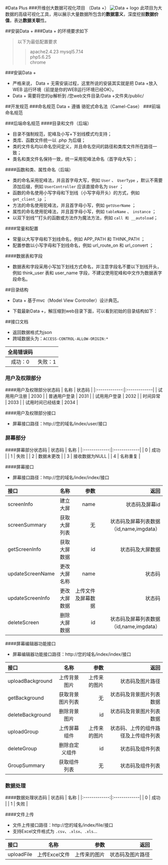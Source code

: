 #Data Plus 
###开维创大数据可视化项目 （Data +）
![Data + logo](/Users/takun/Documents/logo.png)
此项目为大数据的高级可视化工具，用以展示大量数据所包含的**数据意义**，深度挖掘**数据价值**，表达**数据关联**性。

##安装Data +
###Data + 的环境要求如下  
> 以下为最低配置要求
> > apache2.4.23
> > mysql5.7.14  
> > php5.6.25  
> > chrome

###安装Data + 
+ 严格来说， Data + 无需安装过程，这里所说的安装其实就是把 Data +放入 WEB 运行环境（前提是你的WEB运行环境已经OK）。
+ Data + 需要将您的ip解析到  /您web文件目录/Data +文件夹/public/


##开发规范
###命名规范
Data + 遵循 骆驼式命名法（Camel-Case）
###前端命名规范

###后端命名规范
####目录和文件（后端）
+ 目录不强制规范，驼峰及小写+下划线模式均支持； 
+ 类库、函数文件统一以 .php 为后缀； 
+ 类的文件名均以命名空间定义，并且命名空间的路径和类库文件所在路径一致； 
+ 类名和类文件名保持一致，统一采用驼峰法命名（首字母大写）；

####函数和类、属性命名（后端）
+ 类的命名采用驼峰法，并且首字母大写，例如 `User` 、 `UserType` ，默认不需要添加后缀，例如 `UserController` 应该直接命名为 `User` ；
+ 函数的命名使用小写字母和下划线（小写字母开头）的方式，例如 `get_client_ip` ；
+  方法的命名使用驼峰法，并且首字母小写，例如 `getUserName` ；
+  属性的命名使用驼峰法，并且首字母小写，例如 `tableName` 、 `instance` ；
+  以双下划线“”打头的函数或方法作为魔法方法，例如 `call 和 __autoload`；

####常量和配置
+ 常量以大写字母和下划线命名，例如 APP_PATH 和 THINK_PATH ；
+ 配置参数以小写字母和下划线命名，例如 url_route_on 和 url_convert ；

####数据表和字段
+ 数据表和字段采用小写加下划线方式命名，并注意字段名不要以下划线开头，例如 think_user 表和 user_name 字段，不建议使用驼峰和中文作为数据表字段命名。

##目录结构
+ Data + 基于mvc（Model View Controller）设计典范。

+ 下载最新Data +，解压缩到web目录下面，可以看到初始的目录结构如下：

##接口文档
+ 返回数据格式为json
+ 跨域数据头为：`ACCESS-CONTROL-ALLOW-ORIGIN:*`


|全局错误码|    |
|:-------------:|:-------------|
| 成功：0 | 失败：1 |

### 用户及权限部分
####用户及权限部分状态码
| 名称 | 状态码 | 
|:-------------:|:-------------|
| 试用用户注册 | 2030 |
| 普通用户登录 | 2031 |
| 试用用户登录 | 2032 |
| 时间异常 | 2033 |
| 试用时间已经结束 | 2034 |


####用户及权限部分接口
+ 屏幕接口路径：http://您的域名/index/user/接口




### 屏幕部分
####屏幕部分状态码
| 状态码 | 名称 | 
|:-------------:|:-------------|
| 0 | 成功 |
| 1 | 失败 |
| 2 | 数据未更改 |
| 3 | 接收数据为NULL |
| 4 | 名称重复 |

####屏幕接口
+ 屏幕接口路径：http://您的域名/index/index/接口

| 接口 | 名称 | 参数 | 返回 |
|:------------- |:---------------:| -------------:| -------------:|
| screenInfo | 建立大屏 | name | 状态码及屏幕id |
| screenSummary | 获取大屏列表 | 无 | 状态码及屏幕列表数据（id,name,imgdata） |
| getScreenInfo | 获取大屏数据 | id | 状态码及大屏数据 |
| updateScreenName | 更改大屏名称 | name | 状态码 |
| updateScreenInfo | 更改大屏数据 | 上传文件及屏幕数据 | 状态码 |
| deleteScreen | 删除大屏数据 | id | 状态码及屏幕列表数据（id,name,imgdata） |

####屏幕编辑器功能接口
+ 屏幕编辑器功能接口路径：http://您的域名/index/index/接口

| 接口 | 名称 | 参数 | 返回 |
|:------------- |:---------------:| -------------:| -------------:|
| uploadBackground | 上传背景图片 | 上传来的图片 | 状态码及图片路径 |
| getBackground | 获取背景图片列表 | 无 | 状态码及背景图片列表数据 |
| deleteBackground | 删除背景图片 | id | 状态码及背景图片列表数据 |
| uploadGroup | 上传屏幕组件 | 上传来的图片 |状态码、上传的组件路径及上传组件列表 |
| deleteGroup | 删除自定义组件 | id |状态码及组件列表 |
| GroupSummary | 获取组件列表 | 无 |状态码及组件列表 |

### 数据处理


####数据处理状态码
| 状态码 | 名称 | 
|:-------------:|:-------------|
| 0 | 成功 |
| 1 | 失败 |

####文件上传
+ 文件上传接口路径：http://您的域名/index/file/接口
+ 支持Excel文件格式为 `.csv`、`.xlsx`、`.xls`...

| 接口 | 名称 | 参数 | 返回 |
|:------------- |:---------------:| -------------:| -------------:|
| uploadFile | 上传Excel文件 | 上传来的图片 | 状态码及图片路径 |














